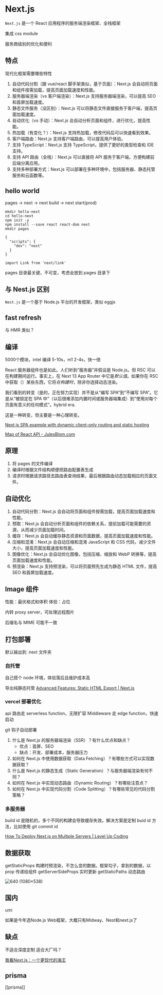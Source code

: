 # Next.js

`Next.js` 是一个 React 应用程序的服务端渲染框架、全栈框架

集成 css module

服务商级别的优化和便利

## 特点

现代化框架需要哪些特性

1.  自动代码分割（跟 vue/react 脚手架类似，基于页面）：Next.js 会自动将页面和组件按需加载，提高页面加载速度和性能。
2.  服务器端渲染（vs 客户端渲染）：Next.js 支持服务器端渲染，可以提高 SEO 和首屏加载速度。
3.  静态文件服务（没区别）：Next.js 可以将静态文件直接服务于客户端，提高页面加载速度。
4.  自动优化（vs 手动）：Next.js 会自动分析页面和组件，进行优化，提高性能。
5.  热加载（有变化？）：Next.js 支持热加载，修改代码后可以快速看到效果。
6.  客户端路由：Next.js 支持客户端路由，可以提高用户体验。
7.  支持 TypeScript：Next.js 支持 TypeScript，提供了更好的类型检查和 IDE 支持。
8.  支持 API 路由（全栈）：Next.js 可以直接将 API 服务于客户端，方便构建前后端分离应用。
9.  支持多种部署方式：Next.js 可以部署在多种环境中，包括服务器、静态托管服务和云函数等。

## hello world

pages -> next -> next build -> next start(prod)
```
mkdir hello-next
cd hello-next
npm init -y
npm install --save react react-dom next
mkdir pages

{
  "scripts": {
    "dev": "next"
  }
}

import Link from 'next/link'
```

pages 目录最关键，不可变，考虑全放到 pages 目录下


## 与 Nest.js 区别

`Nest.js` 是一个基于 Node.js 平台的开发框架，类似 eggjs


## fast refresh

与 HMR 类似？

## 编译

5000个模块，intel 编译 5-10s，m1 2-4s，快一倍


React 服务器组件也是如此。人们听到“服务器”并假设是 Node.js。但 RSC 可以在构建期间运行。事实上，在 Next 13 App Router 中它是*默认值*。如果你在 RSC 中获取（）某些东西，它将*在构建时*，除非你选择动态渲染。

我们看到的转变（是的，正在努力实现）并不是从“编写 SPA”到“不编写 SPA”。它是从“被锁定在 SPA 中”（以后很难添加内置时间或服务器端集成）到“使用对每个页面有意义的任何模式”。hybrid era.

这是一种转变，但主要是一种心理转变。

[Next.js SPA example with dynamic client-only routing and static hosting](https://gist.github.com/gaearon/9d6b8eddc7f5e647a054d7b333434ef6)

[Map of React API - JulesBlom.com](https://julesblom.com/writing/map-of-react-api)

## 原理

1. 将 pages 的文件编译
2. 编译时根据文件结构顺便把路由配置表生成
3. 请求时根据请求路径去路由表查询结果，最后根据路由动态加载相应的页面文件。

## 自动优化

1.  自动代码分割：Next.js 会自动将页面和组件按需加载，提高页面加载速度和性能。
2.  预取：Next.js 会自动分析页面和组件的依赖关系，提前加载可能需要的资源，从而减少页面加载时间。
3.  缓存：Next.js 会自动缓存静态资源和页面数据，提高页面加载速度和性能。
4.  压缩和混淆：Next.js 会自动压缩和混淆 JavaScript 和 CSS 代码，减少文件大小，提高页面加载速度和性能。
5.  图像优化：Next.js 会自动优化图像，包括压缩、缩放和 WebP 转换等，提高页面加载速度和性能。
6.  预渲染：Next.js 支持预渲染，可以将页面预先生成为静态 HTML 文件，提高 SEO 和首屏加载速度。

## Image 组件

性能：最优格式和体积
体验：占位

内转 proxy server，可处理远程图片

后缀名与 MIME 可能不一致

## 打包部署

默认输出到 .next 文件夹

### 自托管

自己搭个 node 环境，体验落后且维护成本高

导出纯静态托管
[Advanced Features: Static HTML Export | Next.js](https://nextjs.org/docs/advanced-features/static-html-export)

### vercel 部署优化

api 路由走 serverless function，无限扩容
Middleware 走 edge function，快速启动

git 钩子自动部署

1.  什么是 Next.js 的服务器端渲染（SSR）？有什么优点和缺点？
	- 优点：首屏、SEO
	- 缺点：开发、部署成本，服务器压力
1.  如何在 Next.js 中使用数据获取（Data Fetching）？有哪些方式可以实现数据获取？
2.  什么是 Next.js 的静态生成（Static Generation）？与服务器端渲染有何不同？
3.  如何在 Next.js 中实现动态路由（Dynamic Routing）？有哪些注意点？
4.  如何在 Next.js 中实现代码分割（Code Splitting）？有哪些常见的代码分割策略？

### 多服务器

build id 是随机的，多个不同的构建会导致缓存失效。解决方案是定制 buid id 方法，比如使用 git commit id

[How To Deploy Next.js on Multiple Servers | Level Up Coding](https://levelup.gitconnected.com/how-to-deploy-next-js-on-multiple-servers-3b493d4ce0e9)

## 数据获取

getStaticProps 构建时预渲染，不怎么变的数据。框架勾子，拿到的数据，以 prop 传递给组件
getServerSideProps 实时更新
getStaticPaths 动态路由

![640 (1080×538)](https://mmbiz.qpic.cn/mmbiz_png/ZCdKIQujeZya9N0I4XCYSNLb8bVXoCicArsOTUhGto6QmADytvuZL2R0y7Wpbd4EHH2GblTVVWxWuHkZoibPljrQ/640?wx_fmt=png&wxfrom=5&wx_lazy=1&wx_co=1)

## 国内

umi

如果是今年选Node.js Web框架，大概只有Midway、Nest和next.js了

## 缺点

不适合深度定制
适合大厂吗？

[我看Next.js：一个更现代的海王](https://mp.weixin.qq.com/s/5Ir7EoHLo37bs6W5WNa-Tw)


## prisma

[[prisma]]